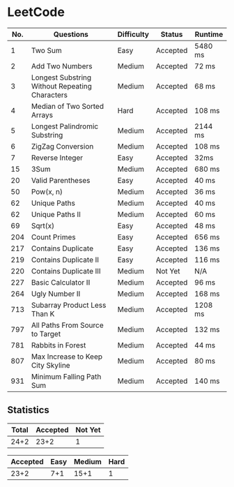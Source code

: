 # LeetCode

No. | Questions | Difficulty | Status | Runtime
----|------------------------------------------------|--------|----------|--------
1   | Two Sum                                        | Easy   | Accepted | 5480 ms
2   | Add Two Numbers                                | Medium | Accepted | 72 ms
3   | Longest Substring Without Repeating Characters | Medium | Accepted | 68 ms
4   | Median of Two Sorted Arrays                    | Hard   | Accepted | 108 ms
5   | Longest Palindromic Substring                  | Medium | Accepted | 2144 ms
6   | ZigZag Conversion                              | Medium | Accepted | 108 ms
7   | Reverse Integer                                | Easy   | Accepted | 32ms
15  | 3Sum                                           | Medium | Accepted | 680 ms
20  | Valid Parentheses                              | Easy   | Accepted | 40 ms
50  | Pow(x, n)                                      | Medium | Accepted | 36 ms
62  | Unique Paths                                   | Medium | Accepted | 40 ms
62  | Unique Paths II                                | Medium | Accepted | 60 ms
69  | Sqrt(x)                                        | Easy   | Accepted | 48 ms
204 | Count Primes                                   | Easy   | Accepted | 656 ms
217 | Contains Duplicate                             | Easy   | Accepted | 136 ms
219 | Contains Duplicate II                          | Easy   | Accepted | 116 ms
220 | Contains Duplicate III                         | Medium | Not Yet  | N/A
227 | Basic Calculator II                            | Medium | Accepted | 96 ms
264 | Ugly Number II                                 | Medium | Accepted | 168 ms
713 | Subarray Product Less Than K                   | Medium | Accepted | 1208 ms
797 | All Paths From Source to Target                | Medium | Accepted | 132 ms
781 | Rabbits in Forest                              | Medium | Accepted | 44 ms
807 | Max Increase to Keep City Skyline              | Medium | Accepted | 80 ms
931 | Minimum Falling Path Sum                       | Medium | Accepted | 140 ms

## Statistics

Total | Accepted | Not Yet
------|----------|--------
24+2    | 23+2     | 1

Accepted | Easy | Medium | Hard
---------|------|--------|-----
23+2     | 7+1  | 15+1   | 1
